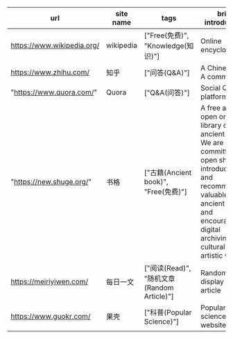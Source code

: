 

| url                        | site name | tags                                       | brief introduction                                           |
| -------------------------- | --------- | ------------------------------------------ | ------------------------------------------------------------ |
| https://www.wikipedia.org/ | wikipedia | ["Free(免费)", "Knowledge(知识)"]          | Online encyclopedia                                          |
| https://www.zhihu.com/     | 知乎      | ["问答(Q&A)"]                              | A Chinese Q & A community                                    |
| "https://www.quora.com/"   | Quora     | ["Q&A(问答)"]                              | Social Q & A platform                                        |
| "https://new.shuge.org/"   | 书格      | ["古籍(Ancient book)", "Free(免费)"]       | A free and open online library of ancient books. We are committed to open sharing, introducing and recommending valuable rare ancient books, and encourage the digital archiving of cultural and artistic works. |
| https://meiriyiwen.com/    | 每日一文  | ["阅读(Read)", "随机文章(Random Article)"] | Randomly display an article                                  |
| https://www.guokr.com/     | 果壳      | ["科普(Popular Science)"]                  | Popular science website                                      |

